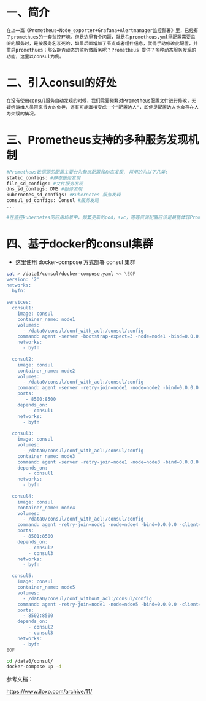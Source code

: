 # 一、简介
`
在上一篇《Prometheus+Node_exporter+Grafana+Alertmanager监控部署》里，已经有了promethues的一套监控环境。但是这里有个问题，就是在prometheus.yml里配置需要监听的服务时，是按服务名写死的，如果后面增加了节点或者组件信息，就得手动修改此配置，并重启promethues；那么能否动态的监听微服务呢？Prometheus 提供了多种动态服务发现的功能，这里以consul为例。
`
# 二、引入consul的好处
`
在没有使用consul服务自动发现的时候，我们需要频繁对Prometheus配置文件进行修改，无疑给运维人员带来很大的负担，还有可能直接变成一个"配置达人"，即使是配置达人也会存在人为失误的情况。
`

# 三、Prometheus支持的多种服务发现机制

```bash
#Prometheus数据源的配置主要分为静态配置和动态发现, 常用的为以下几类:
static_configs: #静态服务发现
file_sd_configs: #文件服务发现
dns_sd_configs: DNS #服务发现
kubernetes_sd_configs: #Kubernetes 服务发现
consul_sd_configs: Consul #服务发现
...

#在监控kubernetes的应用场景中，频繁更新的pod，svc，等等资源配置应该是最能体现Prometheus监控目标自动发现服务的好处
```

# 四、基于docker的consul集群

- 这里使用 docker-compose 方式部署 consul 集群

```bash
cat > /data0/consul/docker-compose.yaml << \EOF
version: '2'
networks:
  byfn:
 
services:
  consul1:
    image: consul
    container_name: node1
    volumes: 
      - /data0/consul/conf_with_acl:/consul/config
    command: agent -server -bootstrap-expect=3 -node=node1 -bind=0.0.0.0 -client=0.0.0.0 -config-dir=/consul/config
    networks:
      - byfn
 
  consul2:
    image: consul
    container_name: node2
    volumes:
      - /data0/consul/conf_with_acl:/consul/config
    command: agent -server -retry-join=node1 -node=node2 -bind=0.0.0.0 -client=0.0.0.0 -config-dir=/consul/config
    ports:
       - 8500:8500
    depends_on:
        - consul1
    networks:
      - byfn
 
  consul3:
    image: consul
    volumes:
      - /data0/consul/conf_with_acl:/consul/config
    container_name: node3
    command: agent -server -retry-join=node1 -node=node3 -bind=0.0.0.0 -client=0.0.0.0 -config-dir=/consul/config
    depends_on:
        - consul1
    networks:
      - byfn
 
  consul4:
    image: consul
    container_name: node4
    volumes:
      - /data0/consul/conf_with_acl:/consul/config
    command: agent -retry-join=node1 -node=ndoe4 -bind=0.0.0.0 -client=0.0.0.0 -ui -config-dir=/consul/config
    ports:
      - 8501:8500
    depends_on:
        - consul2
        - consul3
    networks:
      - byfn

  consul5:
    image: consul
    container_name: node5
    volumes:
      - /data0/consul/conf_without_acl:/consul/config
    command: agent -retry-join=node1 -node=ndoe5 -bind=0.0.0.0 -client=0.0.0.0 -ui -config-dir=/consul/config
    ports:
      - 8502:8500
    depends_on:
        - consul2
        - consul3
    networks:
      - byfn
EOF

cd /data0/consul/
docker-compose up -d
```


参考文档：

https://www.iloxp.com/archive/11/  
